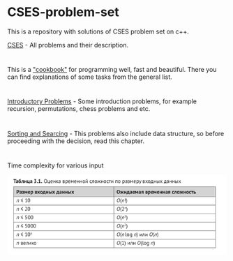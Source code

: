 # CSES-problem-set
This is a repository with solutions of CSES problem set on c++.

[CSES](https://cses.fi) - All problems and their description.
#
This is a ["cookbook"](Competitive%20programming.pdf) for programming well, fast and beautiful. There you can find explanations of some tasks from the general list.
#
[Introductory Problems](https://github.com/DenVankov/CSES-problem-set/tree/master/Introductory%20Problems) - Some introduction problems, for example recursion, permutations, chess problems and etc.
#
[Sorting and Searcing](https://github.com/DenVankov/CSES-problem-set/tree/master/Sorting%20and%20Searching) - This problems also include data structure, so before proceeding with the decision, read this chapter.
#
Time complexity for various input

![timing](img/timing.png)